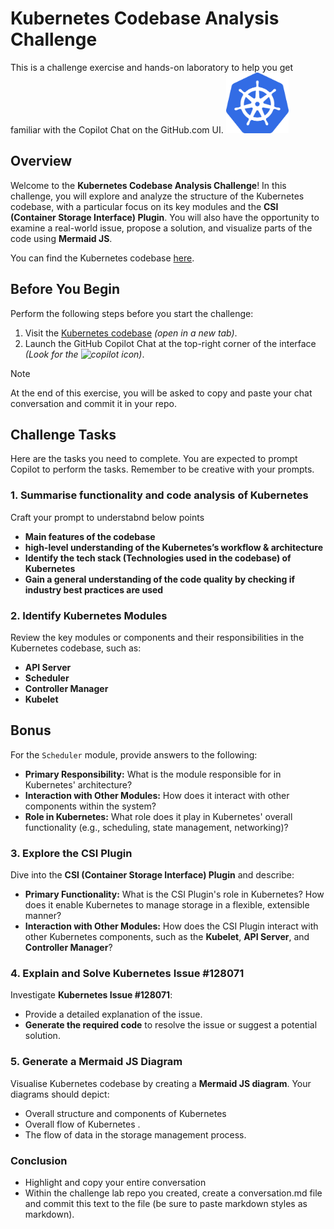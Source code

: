 # Kubernetes Codebase Analysis Challenge
This is a challenge exercise and hands-on laboratory to help you get familiar with the Copilot Chat on the GitHub.com UI.
<img src="https://github.com/kubernetes/kubernetes/raw/master/logo/logo.png" width="100">

## Overview

Welcome to the **Kubernetes Codebase Analysis Challenge**! In this challenge, you will explore and analyze the structure of the Kubernetes codebase, with a particular focus on its key modules and the **CSI (Container Storage Interface) Plugin**. You will also have the opportunity to examine a real-world issue, propose a solution, and visualize parts of the code using **Mermaid JS**.

You can find the Kubernetes codebase [here](https://github.com/kubernetes/kubernetes).

## Before You Begin
Perform the following steps before you start the challenge:
1. Visit the [Kubernetes codebase](https://github.com/kubernetes/kubernetes) _(open in a new tab)_.
2. Launch the GitHub Copilot Chat at the top-right corner of the interface _(Look for the ![copilot](https://github.com/user-attachments/assets/027fc880-2a7a-497d-8ed5-f5aade9a1753) icon)_.

> [!Note] 
> At the end of this exercise, you will be asked to copy and paste your chat conversation and commit it in your repo.

## Challenge Tasks
Here are the tasks you need to complete. You are expected to prompt Copilot to perform the tasks. Remember to be creative with your prompts.

### 1. Summarise functionality and code analysis of Kubernetes

Craft your prompt to understabnd below points 

- **Main features of the codebase**
- **high-level understanding of the Kubernetes’s workflow & architecture**
- **Identify the tech stack (Technologies used in the codebase) of Kubernetes**
- **Gain a general understanding of the code quality by checking if industry best practices are used**

### 2. Identify Kubernetes Modules
Review the key modules or components and their responsibilities in the Kubernetes codebase, such as:
- **API Server**
- **Scheduler**
- **Controller Manager**
- **Kubelet**

## Bonus
For the `Scheduler` module, provide answers to the following:
- **Primary Responsibility:** What is the module responsible for in Kubernetes' architecture?
- **Interaction with Other Modules:** How does it interact with other components within the system?
- **Role in Kubernetes:** What role does it play in Kubernetes' overall functionality (e.g., scheduling, state management, networking)?

### 3. Explore the CSI Plugin
Dive into the **CSI (Container Storage Interface) Plugin** and describe:
- **Primary Functionality:** What is the CSI Plugin's role in Kubernetes? How does it enable Kubernetes to manage storage in a flexible, extensible manner?
- **Interaction with Other Modules:** How does the CSI Plugin interact with other Kubernetes components, such as the **Kubelet**, **API Server**, and **Controller Manager**? 

### 4. Explain and Solve Kubernetes Issue #128071
Investigate **Kubernetes Issue #128071**:
- Provide a detailed explanation of the issue.
- **Generate the required code** to resolve the issue or suggest a potential solution.

### 5. Generate a Mermaid JS Diagram
Visualise Kubernetes codebase by creating a **Mermaid JS diagram**. Your diagrams should depict:
- Overall structure and components of Kubernetes
- Overall flow of Kubernetes .
- The flow of data in the storage management process.

### Conclusion
- Highlight and copy your entire conversation
- Within the challenge lab repo you created, create a conversation.md file and commit this text to the file (be sure to paste markdown styles as markdown).
